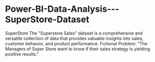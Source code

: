 # Power-BI-Data-Analysis---SuperStore-Dataset
SuperStore The "Superstore Sales" dataset is a comprehensive and versatile collection of data that provides valuable insights into sales, customer behavior, and product performance.  Fictional Problem: "The Managers of Super Store want to know if their sales strategy is yielding positive results."

